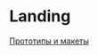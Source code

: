 # Landing

[Прототипы и макеты](https://www.figma.com/file/o1ek4LrC0rTjvsP3Eni6yt/Landing?type=design&node-id=0-1&mode=design&t=n3W8GGkv5GWIxemQ-0)